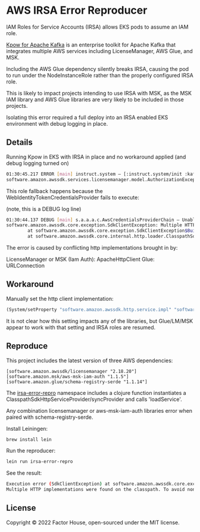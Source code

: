 # AWS IRSA Error Reproducer

IAM Roles for Service Accounts (IRSA) allows EKS pods to assume an IAM role.

[Kpow for Apache Kafka](https://kpow.io) is an enterprise toolkit for Apache Kafka that integrates multiple AWS services including LicenseManager, AWS Glue, and MSK.

Including the AWS Glue dependency silently breaks IRSA, causing the pod to run under the NodeInstanceRole rather than the properly configured IRSA role.

This is likely to impact projects intending to use IRSA with MSK, as the MSK IAM library and AWS Glue libraries are very likely to be included in those projects.

Isolating this error required a full deploy into an IRSA enabled EKS environment with debug logging in place.

## Details

Running Kpow in EKS with IRSA in place and no workaround applied (and debug logging turned on)

```bash
01:30:45.217 ERROR [main] instruct.system – [:instruct.system/init :kafka/primary-cluster] instruction failed
software.amazon.awssdk.services.licensemanager.model.AuthorizationException: User: arn:aws:sts::489728315157:assumed-role/eksctl-awsmp-kpow-example-nodegro-NodeInstanceRole-RF0DW6JPCQ07/i-0dd68413a10f85f5c is not authorized to perform: license-manager:CheckoutLicense because no identity-based policy allows the license-manager:CheckoutLicense action (Service: LicenseManager, Status Code: 400, Request ID: c2546bfe-6a8e-4d0f-a635-36d07ddacad2)
```

This role fallback happens because the WebIdentityTokenCredentialsProvider fails to execute:

(note, this is a DEBUG log line)

```bash
01:30:44.137 DEBUG [main] s.a.a.a.c.AwsCredentialsProviderChain – Unable to load credentials from WebIdentityTokenCredentialsProvider(): Multiple HTTP implementations were found on the classpath. To avoid non-deterministic loading implementations, please explicitly provide an HTTP client via the client builders, set the software.amazon.awssdk.http.service.impl system property with the FQCN of the HTTP service to use as the default, or remove all but one HTTP implementation from the classpath
software.amazon.awssdk.core.exception.SdkClientException: Multiple HTTP implementations were found on the classpath. To avoid non-deterministic loading implementations, please explicitly provide an HTTP client via the client builders, set the software.amazon.awssdk.http.service.impl system property with the FQCN of the HTTP service to use as the default, or remove all but one HTTP implementation from the classpath
        at software.amazon.awssdk.core.exception.SdkClientException$BuilderImpl.build(SdkClientException.java:102)
        at software.amazon.awssdk.core.internal.http.loader.ClasspathSdkHttpServiceProvider.loadService(ClasspathSdkHttpServiceProvider.java:62)
```

The error is caused by conflicting http implementations brought in by:

LicenseManager or MSK (Iam Auth): ApacheHttpClient
Glue: URLConnection

## Workaround

Manually set the http client implementation:

```clojure
(System/setProperty "software.amazon.awssdk.http.service.impl" "software.amazon.awssdk.http.apache.ApacheSdkHttpService")
```

It is not clear how this setting impacts any of the libraries, but Glue/LM/MSK appear to work with that setting and IRSA roles are resumed.

## Reproduce

This project includes the latest version of three AWS dependencies:

```
[software.amazon.awssdk/licensemanager "2.18.20"]
[software.amazon.msk/aws-msk-iam-auth "1.1.5"]
[software.amazon.glue/schema-registry-serde "1.1.14"]
```

The [irsa-error-repro](src/irsa_error_repro.clj) namespace includes a clojure function instantiates a ClasspathSdkHttpServiceProvider/syncProvider and calls 'loadService'.

Any combination licensemanager or aws-msk-iam-auth libraries error when paired with schema-registry-serde.

Install Leiningen:

```bash
brew install lein
```

Run the reproducer:

```bash
lein run irsa-error-repro
```

See the result:

```bash
Execution error (SdkClientException) at software.amazon.awssdk.core.exception.SdkClientException$BuilderImpl/build (SdkClientException.java:102).
Multiple HTTP implementations were found on the classpath. To avoid non-deterministic loading implementations, please explicitly provide an HTTP client via the client builders, set the software.amazon.awssdk.http.service.impl system property with the FQCN of the HTTP service to use as the default, or remove all but one HTTP implementation from the classpath
```

## License

Copyright © 2022 Factor House, open-sourced under the MIT license.
